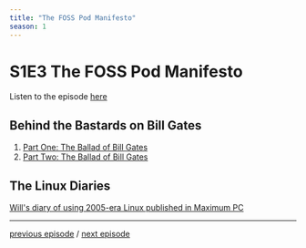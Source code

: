```yaml
---
title: "The FOSS Pod Manifesto"
season: 1
---
```

# S1E3 The FOSS Pod Manifesto

Listen to the episode [here](https://fosspod.content.town/episodes/the-foss-pod-manifesto)

## Behind the Bastards on Bill Gates
1. [Part One: The Ballad of Bill Gates](https://www.iheart.com/podcast/105-behind-the-bastards-29236323/episode/part-one-the-ballad-of-bill-83715310/)
2. [Part Two: The Ballad of Bill Gates](https://www.iheart.com/podcast/105-behind-the-bastards-29236323/episode/part-two-the-ballad-of-bill-83806379/)

## The Linux Diaries
[Will's diary of using 2005-era Linux published in Maximum PC](https://books.google.com/books?id=rwIAAAAAMBAJ&lpg=PP1&pg=PA52#v=onepage&q&f=false)

---

[previous episode](S01E02-NAS.md) / [next episode](S01E04-OSS101.md)
